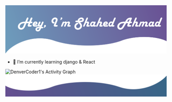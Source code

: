 <!-- ### Hi there 👋 -->

<img src="./includes/header.png">



<!--
**ShahedAhmadAhadi/ShahedAhmadAhadi** is a ✨ _special_ ✨ repository because its `README.md` (this file) appears on your GitHub profile.

Here are some ideas to get you started:-->

<!-- - 🔭 I’m currently working on django, react -->
- 🌱 I’m currently learning django & React
<!-- - 👯 I’m looking to collaborate on ...
- 🤔 I’m looking for help with ...
- 💬 Ask me about ...
- 📫 How to reach me: ...
- 😄 Pronouns: ...
- ⚡ Fun fact: ... -->
<!-- <img height="137px" src="https://github-readme-stats.vercel.app/api?username=ShahedAhmadAhadi&hide_title=true&hide_border=true&show_icons=true&include_all_commits=true&count_private=true&line_height=21&text_color=000&icon_color=000&bg_color=0,fff,000&theme=graywhite" /><!-- wi*quL3fcV -->
<!-- <img height="137px" src="https://github-readme-stats.vercel.app/api/top-langs/?username=ShahedAhmadAhadi&hide=html&hide_title=true&hide_border=true&layout=compact&langs_count=7&exclude_repo=comp426,Redventures-Movie-Quotes&text_color=000&icon_color=fff&bg_color=0,52fa5a,4dfcff,c64dff&theme=graywhite" />  -->

<!-- <table width="100%">
<tr>
   <td>
      <img height="180em" src="https://github-readme-stats.vercel.app/api?username=ShahedAhmadAhadi&show_icons=true&hide_border=true&theme=tokyonight&bg_color=00000000" />
   </td>
   <td>
      <img height="180em" src="https://github-readme-stats.vercel.app/api/top-langs/?username=ShahedAhmadAhadi&show_icons=true&hide_border=true&layout=compact&langs_count=8&theme=tokyonight&bg_color=00000000"/>
   </td>
   
</tr> -->
<table>

<img alt="DenverCoder1's Activity Graph" src="https://activity-graph.herokuapp.com/graph?username=ShahedAhmadAhadi" />



<img src="./includes/bottom.png">

